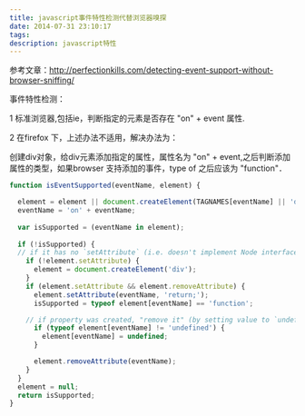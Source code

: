 ```yaml
---
title: javascript事件特性检测代替浏览器嗅探
date: 2014-07-31 23:10:17
tags:
description: javascript特性
---
```

参考文章：http://perfectionkills.com/detecting-event-support-without-browser-sniffing/

事件特性检测：

1 标准浏览器,包括ie，判断指定的元素是否存在 "on" + event 属性.

2 在firefox 下，上述办法不适用，解决办法为：

创建div对象，给div元素添加指定的属性，属性名为 "on" + event,之后判断添加属性的类型，如果browser 支持添加的事件，type of 之后应该为 "function"．
``` javascript
function isEventSupported(eventName, element) {

  element = element || document.createElement(TAGNAMES[eventName] || 'div');
  eventName = 'on' + eventName;
  
  var isSupported = (eventName in element);
  
  if (!isSupported) {
  // if it has no `setAttribute` (i.e. doesn't implement Node interface), try generic element
    if (!element.setAttribute) {
      element = document.createElement('div');
    }
    if (element.setAttribute && element.removeAttribute) {
      element.setAttribute(eventName, 'return;');
      isSupported = typeof element[eventName] == 'function';

    // if property was created, "remove it" (by setting value to `undefined`)
      if (typeof element[eventName] != 'undefined') {
        element[eventName] = undefined;
      }

      element.removeAttribute(eventName);
    }
  }
  element = null;
  return isSupported;
}
```

